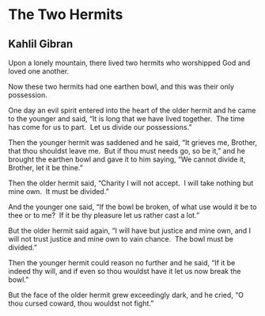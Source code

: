 # The Two Hermits
## Kahlil Gibran
Upon a lonely mountain, there lived two hermits who worshipped God
and loved one another.

Now these two hermits had one earthen bowl, and this was their only
possession.

One day an evil spirit entered into the heart of the older hermit
and he came to the younger and said, “It is long that we have
lived together.  The time has come for us to part.  Let us divide
our possessions.”

Then the younger hermit was saddened and he said, “It grieves
me, Brother, that thou shouldst leave me.  But if thou must needs
go, so be it,” and he brought the earthen bowl and gave it to him
saying, “We cannot divide it, Brother, let it be thine.”

Then the older hermit said, “Charity I will not accept.  I will
take nothing but mine own.  It must be divided.”

And the younger one said, “If the bowl be broken, of what use would
it be to thee or to me?  If it be thy pleasure let us rather cast
a lot.”

But the older hermit said again, “I will have but justice and mine
own, and I will not trust justice and mine own to vain chance.  The
bowl must be divided.”

Then the younger hermit could reason no further and he said, “If
it be indeed thy will, and if even so thou wouldst have it let us
now break the bowl.”

But the face of the older hermit grew exceedingly dark, and he
cried, “O thou cursed coward, thou wouldst not fight.”